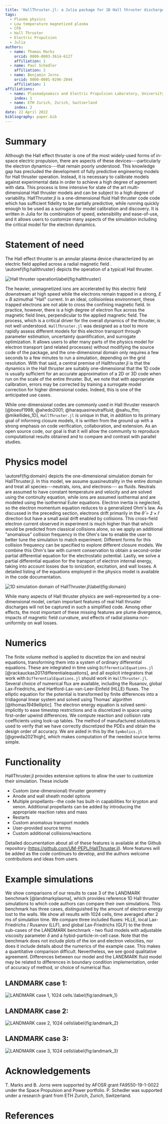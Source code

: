 ```yaml
---
title: 'HallThruster.jl: a Julia package for 1D Hall thruster discharge simulation'
tags:
  - Plasma physics
  - Low temperature magnetized plasma
  - CFD
  - Hall Thruster
  - Electric Propulsion
  - Julia
authors:
  - name: Thomas Marks
    orcid: 0000-0003-3614-6127
    affiliation: 1
  - name: Paul Schedler
    affiliation: 2
  - name: Benjamin Jorns
    orcid: 0000-0001-9296-2044
    affiliation: 1
affiliations:
  - name: Plasmadynamics and Electric Propulsion Laboratory, University of Michigan, Ann Arbor, USA
    index: 1
  - name: ETH Zurich, Zurich, Switzerland
    index: 2
date: 22 April 2022
bibliography: paper.bib
---
```


# Summary

Although the Hall effect thruster is  one of the most widely-used forms of in-space electric propulsion, there are aspects of these devices---particularly the electron dynamics---that remain poorly understood.   This knowledge gap has precluded the development of fully predictive engineering models for Hall thruster operation.   Instead, it is  necessary to calibrate models against experimental data in order to achieve a high degree of agreement with data.   This process is  time intensive for state of the art multi-dimensional Hall thruster models and can be subject to a high degree of variability.  HallThruster.jl is a one-dimensional fluid Hall thruster code code which has sufficient fidelity to be partially predictive, while running quickly enough to be used as a surrogate for model calibration and discovery. It is written in Julia for its combination of speed, extensibility and ease-of-use, and it allows users to customize many aspects of the simulation including the critical model for the electron dynamics.

# Statement of need

The Hall effect thruster is an  annular plasma device characterized by an electric field  applied across a radial magnetic field . \autoref{fig:hallthruster} depicts the operation of a typicall Hall thruster.

![Hall thruster operation\label{fig:hallthruster}](hallthruster.png)

The heavier, unmagnetized ions are accelerated by this electric field downstream at high speed while the electrons remain trapped in a strong, $E\times B$  azimuthal "Hall" current.  In an ideal, collisionless environment, these trapped electrons are not able to cross the confining magnetic field.  In practice, however, there is a high degree of electron flux across the magnetic field lines, perpendicular to the applied magnetic field. The process, which is a critical driver for the overall dynamics of the thruster, is not well understood. `HallThruster.jl` was designed as a tool to more rapidly assess different  models for this electron transport through parameter estimation, uncertainty quantification, and surrogate optimization.   It allows users to alter many parts of the physics model for electron transport (and related processes) without modifying the source code of the package, and the one-dimensional domain only requires a few seconds to a few minutes to run a simulation, depending on the grid resolution. With that said, a central premise of Hallthruster.jl is that the dynamics in the Hall thruster are suitably one-dimensional that the 1D code is usually sufficient for an accurate approximation of a 2D or 3D code when run on the scale of the entire thruster.  But, we note that with appropriate calibration, errors may be corrected by training a surrogate model correction for higher dimensional codes.  Indeed, this is one of the anticipated use cases.

While one-dimensional codes are commonly used in Hall thruster research [@boeuf1998; @ahedo2001; @haraquasineutralfluid; @sahu_ffm; @mikellides_1D],  `HallThruster.jl` is unique in that, in addition to its primary goal of informing closure models, it is written from the ground up with a strong emphasis on code verification, collaboration, and extension.  As an open source code, our goal is that it will allow the community to reproduce computational results obtained and to compare and contrast with parallel studies.

# Physics model

\autoref{fig:domain} depicts the one-dimensional simulation domain for HallThruster.jl.  In this model, we assume quasineutrality in the entire domain and treat all species---neutrals, ions, and electrons--- as fluids.  Neutrals are assumed to have constant temperature and velocity and are solved using the continuity equation, while ions are assumed isothermal and are modeled using the isothermal Euler equations. Electron inertia is neglected, so the electron momentum equation reduces to a generalized Ohm's law.  As discussed in the preceding section, electrons drift primarily in the $\hat{\theta} = \hat{z} \times \hat{r}$ direction but have a small axial drift enabled by collisions. This cross-field electron current observed in experiment is much higher than that which would be predicted from classical collisions alone, so we apply an additional "anomalous" collision frequency in the Ohm's law to enable the user to better tune the simulation to match experiment.  Different forms for this collision frequency can be specified to explore different closure models. We  combine this Ohm's law with current conservation to obtain a second-order partial differential equation for the electrostatic potential. Lastly, we solve a partial differential equation for the transport of electron internal energy, taking into account losses due to ionization, excitation, and wall losses. A detailed listing of the equations employed in the physics model is available in the code documentation.

![1D simulation domain of HallThruster.jl\label{fig:domain}](domain.png)

While many aspects of Hall thruster physics are well-represented by a one-dimensional model, certain important features of real Hall thruster discharges will not be captured in such a simplified code. Among other effects, the most important of these missing features are plume divergence, impacts of magnetic field curvature, and effects of radial plasma non-uniformity on wall losses.

# Numerics

The finite volume method is applied to discretize the ion and neutral equations, transforming them into a system of ordinary differential equations. These are integrated in time using `DifferentialEquations.jl` [@rackauckas2017differentialequations], and all explicit integrators that work with `DifferentialEquations.jl` should work in `HallThruster.jl`. Several choice of numerical flux are available, including the Rusanov, global Lax-Friedrichs, and Hartford-Lax-van-Leer-Einfeld (HLLE) fluxes.  The elliptic equation for the potential is transformed by finite differences into a tridiagonal linear system and solved using Thomas' algorithm [@thomas1949elliptic]. The electron energy equation is solved semi-implicitly to ease timestep restrictions and is discretized in space using first-order upwind differences. We compute reaction and collision rate coefficients using look-up tables. The method of manufactured solutions is used to verify that we have correctly discretized the PDEs and obtain the design order of accuracy. We are aided in this by the `Symbolics.jl` [@gowda2021high], which makes computation of the needed source terms simple.

# Functionality

HallThruster.jl provides extensive options to allow the user to customize their simulation. These include

- Custom (one-dimensional) thruster geometry
- Anode and wall sheath model options
- Multiple propellants--the code has built-in capabilities for krypton and xenon.  Additional propellants can be added by introducing the appropriate reaction rates and mass
- Restarts
- Custom anomalous transport models
- User-provided source terms
- Custom additional collisions/reactions

Detailed documentation about all of these features is available at the Github repository (https://github.com/UM-PEPL/HallThruster.jl). More features will  be added as the code continues to develop, and the authors welcome contributions and ideas from users.

# Example simulations

We show comparisons of our results to case 3 of the LANDMARK benchmark [@landmarkplasma], which provides reference 1D Hall thruster simulations to which code authors can compare their own simulations. This benchmark has three cases, distinguished by the amount of electron energy lost to the walls. We show all results with 1024 cells, time averaged after 2 ms of simulation time. We compare three included fluxes: HLLE, local Lax-Friedrichs / Rusanov (LLF), and global Lax-Friedrichs (GLF) to the three sub-cases of the LANDMARK benchmark - two fluid models with adjustable viscosity parameter $\delta$ and a hybid-particle-in-cell case. Note that the benchmark does not include plots of the ion and electron velocities, nor does it include details about the numerics of the example case. This makes a quantitative comparison difficult. Nevertheless, we see good qualitative agreement. Differences between our model and the LANDMARK fluid model may be related to differences in boundary condition implementation, order of accuracy of method, or choice of numerical flux.

## LANDMARK case 1:

![LANDMARK case 1, 1024 cells.\label{fig:landmark_1}](landmark_1.png)

## LANDMARK case 2:

![LANDMARK case 2, 1024 cells\label{fig:landmark_2}](landmark_2.png)

## LANDMARK case 3:

![LANDMARK case 3, 1024 cells\label{fig:landmark_3}](landmark_3.png)

# Acknowledgements

T. Marks and B. Jorns were supported by  AFOSR grant FA9550-19-1-0022 under the Space Propulsion and Power portfolio.   P. Schedler was supported under a research grant from ETH Zurich, Zurich, Switzerland.

# References
